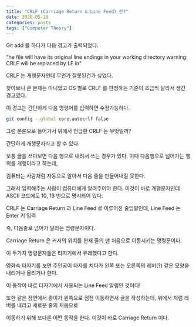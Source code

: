 ```yaml
---
title: "CRLF (Carriage Return & Line Feed) 란?"
date: 2020-05-18
categories: posts
tags: ["Computer Theory"]
---
```

Git add 를 하다가 다음 경고가 출력되었다.

"he file will have its original line endings in your working directory
warning: CRLF will be replaced by LF in"

CRLF 는 개행문자인데 무언가 잘못된건가 싶었다.

찾아보니 큰 문제는 아니었고 OS 별로 CRLF 를 판정하는 기준이 조금씩 달라서 생긴 경고였다.

이 경고는 간단하게 다음 명령어를 입력하면 수정가능하다.

```sh
git config --global core.autocrlf false
```

그럼 본론으로 들어가서 위에서 언급한 CRLF 는 무엇일까?

간단하게 개행문자라고 할 수 있다.

보통 글을 쓰다보면 다음 행으로 내려서 쓰는 경우가 있다. 이때 다음행으로 넘어가는 행위를 개행이라고 하는데,

컴퓨터는 사람처럼 자동으로 알아서 다음 줄을 만들어내질 못한다.

그래서 입력해주는 사람이 컴퓨터에게 알려주어야 한다. 이것이 바로 개행문자인데 ASCII 코드에도 10, 13 번으로 명시되어 있다.

CRLF 는 Carriage Return 과 Line Feed 로 이루어진 줄임말인데, Line Feed 는 Enter 키 입력


즉, 다음줄로 넘어가 달라는 명령문자이다.

Carriage Return 은 커서의 위치를 현재 줄의 맨 처음으로 이동시키는 명령문이다.

이 두가지 명령문자들은 타자기에서 유래했다고 한다.

영화속 타자기를 보면 주인공이 타자를 치다가 왼쪽 또는 오른쪽의 레버(?) 같은 모양을 내리거나 올리거나 한다.

이 동작이 바로 타자기에서 사용되는 Line Feed 알림인 것이다!

또한 같은 장면에서 종이가 왼쪽으로 점점 이동하면서 글을 작성하는데, 위에서 처럼 레버를 내리고 새로운 줄의 처음으로 

이동하기 위해 또다른 어떤 동작을 한다. 이것이 바로 Carriage Return 이다.